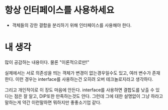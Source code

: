 # 항상 인터페이스를 사용하세요
- 객체들의 강한 결합을 분리하기 위해 인터페이스를 사용해야 한다.

# 내 생각
많이 공감하는 내용이다. 물론 "이론적으로만!"

실제에서는 서로 의존성을 띄는 객체가 변경이 없는경우일수도 있고, 여러 변수가 존재한다. 이런 경우는 interface를 사용하는건 오히려
오버 테크놀로지라고 생각하다.

그리고 개인적이로 이 장도 마음에 안든다. interface를 사용하면 결합도를 낮출 수 있다는 점은 잘 알고, DIP또한 만족하는것도 안다.
그런데 그에 대한 설명없이 그냥 하라고 말하는게 약간 이런말하면 뭐하지만 좋좋소기업 같다.
